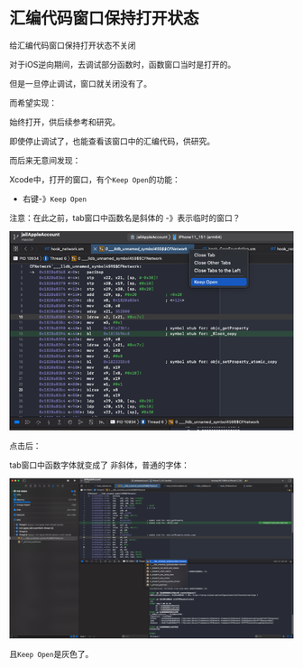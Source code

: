 # 汇编代码窗口保持打开状态

给汇编代码窗口保持打开状态不关闭

对于iOS逆向期间，去调试部分函数时，函数窗口当时是打开的。

但是一旦停止调试，窗口就关闭没有了。

而希望实现：

始终打开，供后续参考和研究。

即使停止调试了，也能查看该窗口中的汇编代码，供研究。

而后来无意间发现：

Xcode中，打开的窗口，有个`Keep Open`的功能：

* 右键-》`Keep Open`

注意：在此之前，tab窗口中函数名是斜体的 -》表示临时的窗口？

![xcode_tab_keep_open](../../../assets/img/xcode_tab_keep_open.png)

点击后：

tab窗口中函数字体就变成了 非斜体，普通的字体：

![xcode_open_font_changed](../../../assets/img/xcode_open_font_changed.png)

且`Keep Open`是灰色了。
